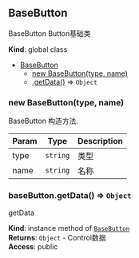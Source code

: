 <a name="BaseButton"></a>

## BaseButton
BaseButton Button基础类

**Kind**: global class  

* [BaseButton](#BaseButton)
    * [new BaseButton(type, name)](#new_BaseButton_new)
    * [.getData()](#BaseButton+getData) ⇒ <code>Object</code>

<a name="new_BaseButton_new"></a>

### new BaseButton(type, name)
BaseButton 构造方法.


| Param | Type | Description |
| --- | --- | --- |
| type | <code>string</code> | 类型 |
| name | <code>string</code> | 名称 |

<a name="BaseButton+getData"></a>

### baseButton.getData() ⇒ <code>Object</code>
getData

**Kind**: instance method of [<code>BaseButton</code>](#BaseButton)  
**Returns**: <code>Object</code> - Control数据  
**Access**: public  
